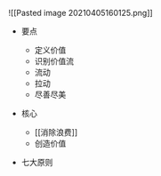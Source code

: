 ![[Pasted image 20210405160125.png]]

- 要点
	- 定义价值
	- 识别价值流
	- 流动
	- 拉动
	- 尽善尽美
- 核心
	- [[消除浪费]]
	- 创造价值

- 七大原则